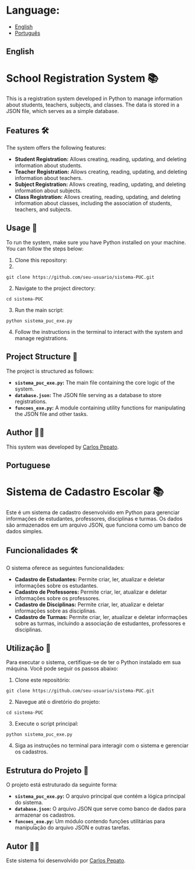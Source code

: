 # Language: 
- [English](#english)
- [Português](#portuguese)

## English

# School Registration System 📚

This is a registration system developed in Python to manage information about students, teachers, subjects, and classes. The data is stored in a JSON file, which serves as a simple database.

## Features 🛠️

The system offers the following features:

- **Student Registration:** Allows creating, reading, updating, and deleting information about students.
- **Teacher Registration:** Allows creating, reading, updating, and deleting information about teachers.
- **Subject Registration:** Allows creating, reading, updating, and deleting information about subjects.
- **Class Registration:** Allows creating, reading, updating, and deleting information about classes, including the association of students, teachers, and subjects.

## Usage 🚀

To run the system, make sure you have Python installed on your machine. You can follow the steps below:

1. Clone this repository:
2. 
```
git clone https://github.com/seu-usuario/sistema-PUC.git
```

2. Navigate to the project directory:
   
```
cd sistema-PUC
```


3. Run the main script:

```
python sistema_puc_exe.py
```

4. Follow the instructions in the terminal to interact with the system and manage registrations.

## Project Structure 📁

The project is structured as follows:

- **`sistema_puc_exe.py`:** The main file containing the core logic of the system.
- **`database.json`:** The JSON file serving as a database to store registrations.
- **`funcoes_exe.py`:** A module containing utility functions for manipulating the JSON file and other tasks.

## Author 👨‍💻

This system was developed by [Carlos Pepato](https://github.com/carlospepato).


## Portuguese

# Sistema de Cadastro Escolar 📚

Este é um sistema de cadastro desenvolvido em Python para gerenciar informações de estudantes, professores, disciplinas e turmas. Os dados são armazenados em um arquivo JSON, que funciona como um banco de dados simples.

## Funcionalidades 🛠️

O sistema oferece as seguintes funcionalidades:

- **Cadastro de Estudantes:** Permite criar, ler, atualizar e deletar informações sobre os estudantes.
- **Cadastro de Professores:** Permite criar, ler, atualizar e deletar informações sobre os professores.
- **Cadastro de Disciplinas:** Permite criar, ler, atualizar e deletar informações sobre as disciplinas.
- **Cadastro de Turmas:** Permite criar, ler, atualizar e deletar informações sobre as turmas, incluindo a associação de estudantes, professores e disciplinas.

## Utilização 🚀

Para executar o sistema, certifique-se de ter o Python instalado em sua máquina. Você pode seguir os passos abaixo:

1. Clone este repositório:

```
git clone https://github.com/seu-usuario/sistema-PUC.git
```

2. Navegue até o diretório do projeto:

```
cd sistema-PUC
```

3. Execute o script principal:

```
python sistema_puc_exe.py
```

4. Siga as instruções no terminal para interagir com o sistema e gerenciar os cadastros.

## Estrutura do Projeto 📁

O projeto está estruturado da seguinte forma:

- **`sistema_puc_exe.py`:** O arquivo principal que contém a lógica principal do sistema.
- **`database.json`:** O arquivo JSON que serve como banco de dados para armazenar os cadastros.
- **`funcoes_exe.py`:** Um módulo contendo funções utilitárias para manipulação do arquivo JSON e outras tarefas.

## Autor 👨‍💻

Este sistema foi desenvolvido por [Carlos Pepato](https://github.com/carlospepato).
